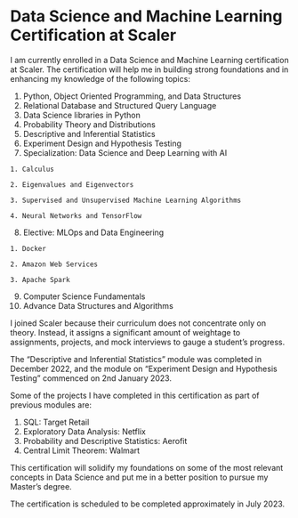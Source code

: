 # Data Science and Machine Learning Certification at Scaler

I am currently enrolled in a Data Science and Machine Learning certification at Scaler. The certification will help me in building strong foundations and in enhancing my knowledge of the following topics:

  1. Python, Object Oriented Programming, and Data Structures
  2. Relational Database and Structured Query Language
  3. Data Science libraries in Python
  4. Probability Theory and Distributions
  5. Descriptive and Inferential Statistics
  6. Experiment Design and Hypothesis Testing
  7. Specialization: Data Science and Deep Learning with AI
    
    1. Calculus
    
    2. Eigenvalues and Eigenvectors
    
    3. Supervised and Unsupervised Machine Learning Algorithms
    
    4. Neural Networks and TensorFlow
  
  8. Elective: MLOps and Data Engineering
    
    1. Docker
    
    2. Amazon Web Services
    
    3. Apache Spark
  
  9. Computer Science Fundamentals
  10. Advance Data Structures and Algorithms

I joined Scaler because their curriculum does not concentrate only on theory. Instead, it assigns a significant amount of weightage to assignments, projects, and mock interviews to gauge a student’s progress.

The “Descriptive and Inferential Statistics” module was completed in December 2022, and the module on “Experiment Design and Hypothesis Testing” commenced on 2nd January 2023.

Some of the projects I have completed in this certification as part of previous modules are:
  
  1. SQL: Target Retail
  2. Exploratory Data Analysis: Netflix
  3. Probability and Descriptive Statistics: Aerofit
  4. Central Limit Theorem: Walmart

This certification will solidify my foundations on some of the most relevant concepts in Data Science and put me in a better position to pursue my Master’s degree.

The certification is scheduled to be completed approximately in July 2023.
